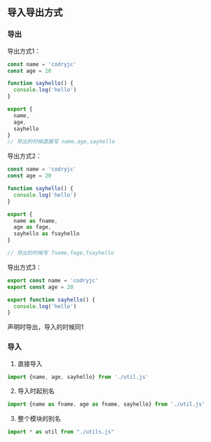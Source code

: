 

## 导入导出方式

### 导出

导出方式1：

```js
const name = 'codryjc'
const age = 20

function sayhello() {
  console.log('hello')
}

export {
  name, 
  age,
  sayhello
}
// 导出的时候直接写 name,age,sayhello
```


导出方式2：

```js
const name = 'codryjc'
const age = 20

function sayhello() {
  console.log('hello')
}

export {
  name as fname, 
  age as fage,
  sayhello as fsayhello
}

// 导出的时候写 fname,fage,fsayhello
```


导出方式3：

```js
export const name = 'codryjc'
export const age = 20

export function sayhello() {
  console.log('hello')
}

```

声明时导出，导入的时候同1

### 导入

1. 直接导入

```js
import {name, age, sayhello} from './util.js'
```


2. 导入时起别名

```js
import {name as fname, age as fname, sayhello} from './util.js'
```

3. 整个模块的别名

```js
import * as util from "./utils.js"
```


